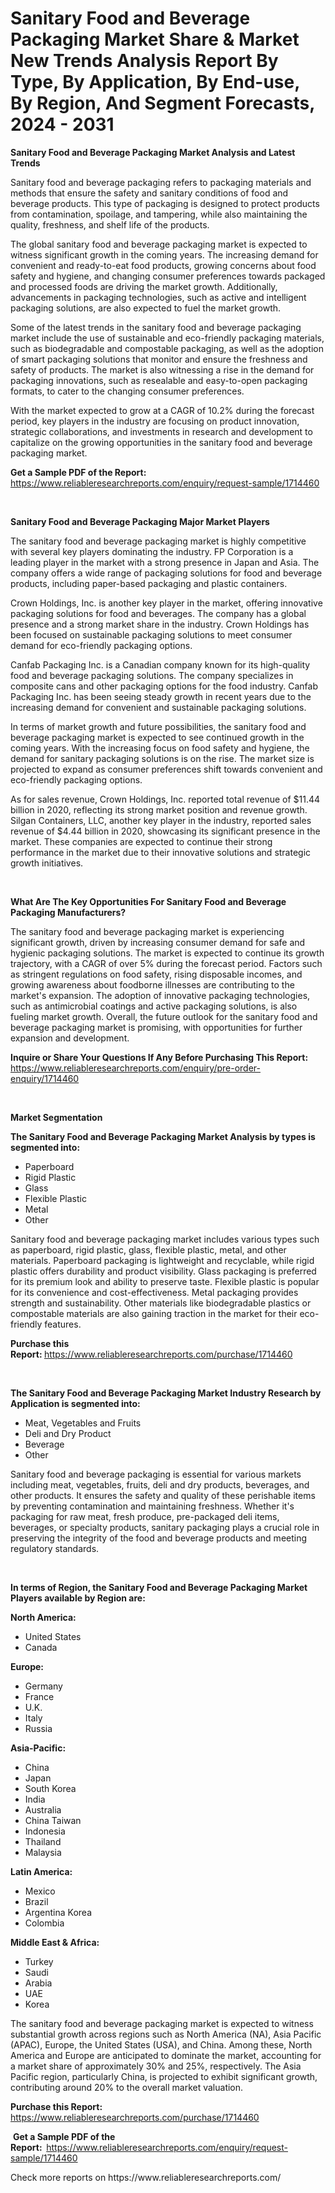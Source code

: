 <p><h1>Sanitary Food and Beverage Packaging Market Share & Market New Trends Analysis Report By Type, By Application, By End-use, By Region, And Segment Forecasts, 2024 - 2031</h1></p><p><strong>Sanitary Food and Beverage Packaging Market Analysis and Latest Trends</strong></p>
<p><p>Sanitary food and beverage packaging refers to packaging materials and methods that ensure the safety and sanitary conditions of food and beverage products. This type of packaging is designed to protect products from contamination, spoilage, and tampering, while also maintaining the quality, freshness, and shelf life of the products.</p><p>The global sanitary food and beverage packaging market is expected to witness significant growth in the coming years. The increasing demand for convenient and ready-to-eat food products, growing concerns about food safety and hygiene, and changing consumer preferences towards packaged and processed foods are driving the market growth. Additionally, advancements in packaging technologies, such as active and intelligent packaging solutions, are also expected to fuel the market growth.</p><p>Some of the latest trends in the sanitary food and beverage packaging market include the use of sustainable and eco-friendly packaging materials, such as biodegradable and compostable packaging, as well as the adoption of smart packaging solutions that monitor and ensure the freshness and safety of products. The market is also witnessing a rise in the demand for packaging innovations, such as resealable and easy-to-open packaging formats, to cater to the changing consumer preferences.</p><p>With the market expected to grow at a CAGR of 10.2% during the forecast period, key players in the industry are focusing on product innovation, strategic collaborations, and investments in research and development to capitalize on the growing opportunities in the sanitary food and beverage packaging market.</p></p>
<p><strong>Get a Sample PDF of the Report:&nbsp;</strong> <a href="https://www.reliableresearchreports.com/enquiry/request-sample/1714460">https://www.reliableresearchreports.com/enquiry/request-sample/1714460</a></p>
<p>&nbsp;</p>
<p><strong>Sanitary Food and Beverage Packaging Major Market Players</strong></p>
<p><p>The sanitary food and beverage packaging market is highly competitive with several key players dominating the industry. FP Corporation is a leading player in the market with a strong presence in Japan and Asia. The company offers a wide range of packaging solutions for food and beverage products, including paper-based packaging and plastic containers.</p><p>Crown Holdings, Inc. is another key player in the market, offering innovative packaging solutions for food and beverages. The company has a global presence and a strong market share in the industry. Crown Holdings has been focused on sustainable packaging solutions to meet consumer demand for eco-friendly packaging options.</p><p>Canfab Packaging Inc. is a Canadian company known for its high-quality food and beverage packaging solutions. The company specializes in composite cans and other packaging options for the food industry. Canfab Packaging Inc. has been seeing steady growth in recent years due to the increasing demand for convenient and sustainable packaging solutions.</p><p>In terms of market growth and future possibilities, the sanitary food and beverage packaging market is expected to see continued growth in the coming years. With the increasing focus on food safety and hygiene, the demand for sanitary packaging solutions is on the rise. The market size is projected to expand as consumer preferences shift towards convenient and eco-friendly packaging options.</p><p>As for sales revenue, Crown Holdings, Inc. reported total revenue of $11.44 billion in 2020, reflecting its strong market position and revenue growth. Silgan Containers, LLC, another key player in the industry, reported sales revenue of $4.44 billion in 2020, showcasing its significant presence in the market. These companies are expected to continue their strong performance in the market due to their innovative solutions and strategic growth initiatives.</p></p>
<p>&nbsp;</p>
<p><strong>What Are The Key Opportunities For Sanitary Food and Beverage Packaging Manufacturers?</strong></p>
<p><p>The sanitary food and beverage packaging market is experiencing significant growth, driven by increasing consumer demand for safe and hygienic packaging solutions. The market is expected to continue its growth trajectory, with a CAGR of over 5% during the forecast period. Factors such as stringent regulations on food safety, rising disposable incomes, and growing awareness about foodborne illnesses are contributing to the market's expansion. The adoption of innovative packaging technologies, such as antimicrobial coatings and active packaging solutions, is also fueling market growth. Overall, the future outlook for the sanitary food and beverage packaging market is promising, with opportunities for further expansion and development.</p></p>
<p><strong>Inquire or Share Your Questions If Any Before Purchasing This Report:</strong> <a href="https://www.reliableresearchreports.com/enquiry/pre-order-enquiry/1714460">https://www.reliableresearchreports.com/enquiry/pre-order-enquiry/1714460</a></p>
<p>&nbsp;</p>
<p><strong>Market Segmentation</strong></p>
<p><strong>The Sanitary Food and Beverage Packaging Market Analysis by types is segmented into:</strong></p>
<p><ul><li>Paperboard</li><li>Rigid Plastic</li><li>Glass</li><li>Flexible Plastic</li><li>Metal</li><li>Other</li></ul></p>
<p><p>Sanitary food and beverage packaging market includes various types such as paperboard, rigid plastic, glass, flexible plastic, metal, and other materials. Paperboard packaging is lightweight and recyclable, while rigid plastic offers durability and product visibility. Glass packaging is preferred for its premium look and ability to preserve taste. Flexible plastic is popular for its convenience and cost-effectiveness. Metal packaging provides strength and sustainability. Other materials like biodegradable plastics or compostable materials are also gaining traction in the market for their eco-friendly features.</p></p>
<p><strong>Purchase this Report:&nbsp;</strong><a href="https://www.reliableresearchreports.com/purchase/1714460">https://www.reliableresearchreports.com/purchase/1714460</a></p>
<p>&nbsp;</p>
<p><strong>The Sanitary Food and Beverage Packaging Market Industry Research by Application is segmented into:</strong></p>
<p><ul><li>Meat, Vegetables and Fruits</li><li>Deli and Dry Product</li><li>Beverage</li><li>Other</li></ul></p>
<p><p>Sanitary food and beverage packaging is essential for various markets including meat, vegetables, fruits, deli and dry products, beverages, and other products. It ensures the safety and quality of these perishable items by preventing contamination and maintaining freshness. Whether it's packaging for raw meat, fresh produce, pre-packaged deli items, beverages, or specialty products, sanitary packaging plays a crucial role in preserving the integrity of the food and beverage products and meeting regulatory standards.</p></p>
<p>&nbsp;</p>
<p><strong>In terms of Region, the Sanitary Food and Beverage Packaging Market Players available by Region are:</strong></p>
<p>
    <p> <strong> North America: </strong>
        <ul>
            <li>United States</li>
            <li>Canada</li>
        </ul>
        </p> 
    <p> <strong> Europe: </strong>
        <ul>
            <li>Germany</li>
            <li>France</li>
            <li>U.K.</li>
            <li>Italy</li>
            <li>Russia</li>
        </ul>
        </p> 
    <p> <strong> Asia-Pacific: </strong>
        <ul>
            <li>China</li>
            <li>Japan</li>
            <li>South Korea</li>
            <li>India</li>
            <li>Australia</li>
            <li>China Taiwan</li>
            <li>Indonesia</li>
            <li>Thailand</li>
            <li>Malaysia</li>
        </ul>
        </p> 
    <p> <strong> Latin America: </strong>
        <ul>
            <li>Mexico</li>
            <li>Brazil</li>
            <li>Argentina Korea</li>
            <li>Colombia</li>
        </ul>
        </p> 
    <p> <strong> Middle East & Africa: </strong>
        <ul>
            <li>Turkey</li>
            <li>Saudi</li>
            <li>Arabia</li>
            <li>UAE</li>
            <li>Korea</li>
        </ul>
    </p>
    </p>
<p><p>The sanitary food and beverage packaging market is expected to witness substantial growth across regions such as North America (NA), Asia Pacific (APAC), Europe, the United States (USA), and China. Among these, North America and Europe are anticipated to dominate the market, accounting for a market share of approximately 30% and 25%, respectively. The Asia Pacific region, particularly China, is projected to exhibit significant growth, contributing around 20% to the overall market valuation.</p></p>
<p><strong>Purchase this Report: </strong><a href="https://www.reliableresearchreports.com/purchase/1714460">https://www.reliableresearchreports.com/purchase/1714460</a></p>
<p>&nbsp;<strong>Get a Sample PDF of the Report:&nbsp;&nbsp;</strong><a href="https://www.reliableresearchreports.com/enquiry/request-sample/1714460">https://www.reliableresearchreports.com/enquiry/request-sample/1714460</a></p>
<p><strong></strong></p>
<p>Check more reports on https://www.reliableresearchreports.com/</p>